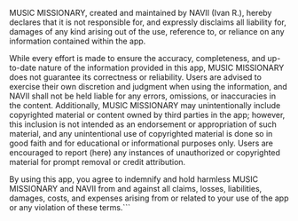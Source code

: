 MUSIC MISSIONARY, created and maintained by NAVII (Ivan R.), hereby declares that it is not responsible for, and expressly disclaims all liability for, damages of any kind arising out of the use, reference to, or reliance on any information contained within the app.

While every effort is made to ensure the accuracy, completeness, and up-to-date nature of the information provided in this app, MUSIC MISSIONARY does not guarantee its correctness or reliability. Users are advised to exercise their own discretion and judgment when using the information, and NAVII shall not be held liable for any errors, omissions, or inaccuracies in the content. Additionally, MUSIC MISSIONARY may unintentionally include copyrighted material or content owned by third parties in the app; however, this inclusion is not intended as an endorsement or appropriation of such material, and any unintentional use of copyrighted material is done so in good faith and for educational or informational purposes only. Users are encouraged to report (here) any instances of unauthorized or copyrighted material for prompt removal or credit attribution.

By using this app, you agree to indemnify and hold harmless MUSIC MISSIONARY and NAVII from and against all claims, losses, liabilities, damages, costs, and expenses arising from or related to your use of the app or any violation of these terms.```
